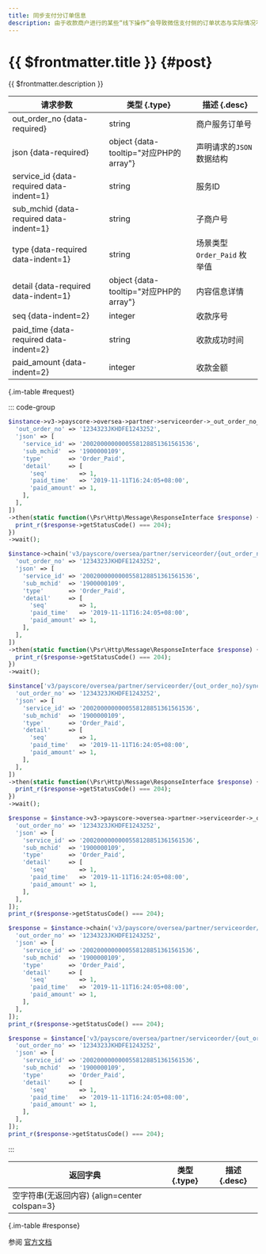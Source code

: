 ```yaml
---
title: 同步支付分订单信息
description: 由于收款商户进行的某些“线下操作”会导致微信支付侧的订单状态与实际情况不符。例如，用户通过线下付款的方式已经完成支付，而在微信支付侧并未支付成功，此时可能导致用户重复支付。因此商户需要通过订单同步接口将订单状态同步给微信支付，修改订单在微信支付系统中的状态。
---
```


# {{ $frontmatter.title }} {#post}

{{ $frontmatter.description }}

| 请求参数 | 类型 {.type} | 描述 {.desc}
| --- | --- | ---
| out_order_no {data-required} | string | 商户服务订单号
| json {data-required} | object {data-tooltip="对应PHP的array"} | 声明请求的`JSON`数据结构
| service_id {data-required data-indent=1} | string | 服务ID
| sub_mchid {data-required data-indent=1} | string | 子商户号
| type {data-required data-indent=1} | string | 场景类型<br/>`Order_Paid` 枚举值
| detail {data-required data-indent=1} | object {data-tooltip="对应PHP的array"} | 内容信息详情
| seq {data-indent=2} | integer | 收款序号
| paid_time {data-required data-indent=2} | string | 收款成功时间
| paid_amount {data-indent=2} | integer | 收款金额

{.im-table #request}

::: code-group

```php [异步纯链式]
$instance->v3->payscore->oversea->partner->serviceorder->_out_order_no_->sync->postAsync([
  'out_order_no' => '1234323JKHDFE1243252',
  'json' => [
    'service_id' => '2002000000000558128851361561536',
    'sub_mchid'  => '1900000109',
    'type'       => 'Order_Paid',
    'detail'     => [
      'seq'         => 1,
      'paid_time'   => '2019-11-11T16:24:05+08:00',
      'paid_amount' => 1,
    ],
  ],
])
->then(static function(\Psr\Http\Message\ResponseInterface $response) {
  print_r($response->getStatusCode() === 204);
})
->wait();
```

```php [异步声明式]
$instance->chain('v3/payscore/oversea/partner/serviceorder/{out_order_no}/sync')->postAsync([
  'out_order_no' => '1234323JKHDFE1243252',
  'json' => [
    'service_id' => '2002000000000558128851361561536',
    'sub_mchid'  => '1900000109',
    'type'       => 'Order_Paid',
    'detail'     => [
      'seq'         => 1,
      'paid_time'   => '2019-11-11T16:24:05+08:00',
      'paid_amount' => 1,
    ],
  ],
])
->then(static function(\Psr\Http\Message\ResponseInterface $response) {
  print_r($response->getStatusCode() === 204);
})
->wait();
```

```php [异步属性式]
$instance['v3/payscore/oversea/partner/serviceorder/{out_order_no}/sync']->postAsync([
  'out_order_no' => '1234323JKHDFE1243252',
  'json' => [
    'service_id' => '2002000000000558128851361561536',
    'sub_mchid'  => '1900000109',
    'type'       => 'Order_Paid',
    'detail'     => [
      'seq'         => 1,
      'paid_time'   => '2019-11-11T16:24:05+08:00',
      'paid_amount' => 1,
    ],
  ],
])
->then(static function(\Psr\Http\Message\ResponseInterface $response) {
  print_r($response->getStatusCode() === 204);
})
->wait();
```

```php [同步纯链式]
$response = $instance->v3->payscore->oversea->partner->serviceorder->_out_order_no_->sync->post([
  'out_order_no' => '1234323JKHDFE1243252',
  'json' => [
    'service_id' => '2002000000000558128851361561536',
    'sub_mchid'  => '1900000109',
    'type'       => 'Order_Paid',
    'detail'     => [
      'seq'         => 1,
      'paid_time'   => '2019-11-11T16:24:05+08:00',
      'paid_amount' => 1,
    ],
  ],
]);
print_r($response->getStatusCode() === 204);
```

```php [同步声明式]
$response = $instance->chain('v3/payscore/oversea/partner/serviceorder/{out_order_no}/sync')->post([
  'out_order_no' => '1234323JKHDFE1243252',
  'json' => [
    'service_id' => '2002000000000558128851361561536',
    'sub_mchid'  => '1900000109',
    'type'       => 'Order_Paid',
    'detail'     => [
      'seq'         => 1,
      'paid_time'   => '2019-11-11T16:24:05+08:00',
      'paid_amount' => 1,
    ],
  ],
]);
print_r($response->getStatusCode() === 204);
```

```php [同步属性式]
$response = $instance['v3/payscore/oversea/partner/serviceorder/{out_order_no}/sync']->post([
  'out_order_no' => '1234323JKHDFE1243252',
  'json' => [
    'service_id' => '2002000000000558128851361561536',
    'sub_mchid'  => '1900000109',
    'type'       => 'Order_Paid',
    'detail'     => [
      'seq'         => 1,
      'paid_time'   => '2019-11-11T16:24:05+08:00',
      'paid_amount' => 1,
    ],
  ],
]);
print_r($response->getStatusCode() === 204);
```

:::

| 返回字典 | 类型 {.type} | 描述 {.desc}
| --- | --- | ---
| 空字符串(无返回内容) {align=center colspan=3}

{.im-table #response}

参阅 [官方文档](https://pay.weixin.qq.com/doc/global/v3/zh/4014096438)
